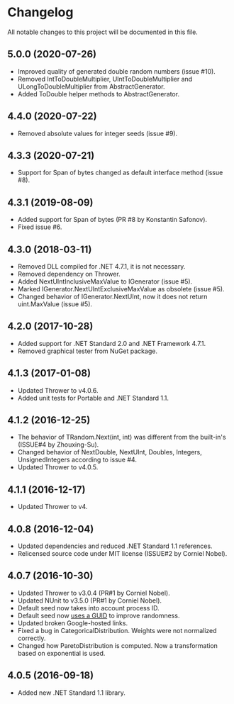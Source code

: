 # Changelog

All notable changes to this project will be documented in this file.

## 5.0.0 (2020-07-26)

- Improved quality of generated double random numbers (issue #10).
- Removed IntToDoubleMultiplier, UIntToDoubleMultiplier and ULongToDoubleMultiplier from AbstractGenerator.
- Added ToDouble helper methods to AbstractGenerator.

## 4.4.0 (2020-07-22)

- Removed absolute values for integer seeds (issue #9).

## 4.3.3 (2020-07-21)

- Support for Span of bytes changed as default interface method (issue #8).

## 4.3.1 (2019-08-09)

- Added support for Span of bytes (PR #8 by Konstantin Safonov).
- Fixed issue #6.

## 4.3.0 (2018-03-11)

- Removed DLL compiled for .NET 4.7.1, it is not necessary.
- Removed dependency on Thrower.
- Added NextUIntInclusiveMaxValue to IGenerator (issue #5).
- Marked IGenerator.NextUIntExclusiveMaxValue as obsolete (issue #5).
- Changed behavior of IGenerator.NextUInt, now it does not return uint.MaxValue (issue #5).

## 4.2.0 (2017-10-28)

- Added support for .NET Standard 2.0 and .NET Framework 4.7.1.
- Removed graphical tester from NuGet package.

## 4.1.3 (2017-01-08)

- Updated Thrower to v4.0.6.
- Added unit tests for Portable and .NET Standard 1.1.

## 4.1.2 (2016-12-25)

- The behavior of TRandom.Next(int, int) was different from the built-in's (ISSUE#4 by Zhouxing-Su).
- Changed behavior of NextDouble, NextUInt, Doubles, Integers, UnsignedIntegers according to issue #4.
- Updated Thrower to v4.0.5.

## 4.1.1 (2016-12-17)

- Updated Thrower to v4.

## 4.0.8 (2016-12-04)

- Updated dependencies and reduced .NET Standard 1.1 references.
- Relicensed source code under MIT license (ISSUE#2 by Corniel Nobel).

## 4.0.7 (2016-10-30)

- Updated Thrower to v3.0.4 (PR#1 by Corniel Nobel).
- Updated NUnit to v3.5.0 (PR#1 by Corniel Nobel).
- Default seed now takes into account process ID.
- Default seed now [uses a GUID](http://stackoverflow.com/a/18267477/1880086) to improve randomness.
- Updated broken Google-hosted links.
- Fixed a bug in CategoricalDistribution. Weights were not normalized correctly.
- Changed how ParetoDistribution is computed. Now a transformation based on exponential is used.

## 4.0.5 (2016-09-18)

- Added new .NET Standard 1.1 library.
